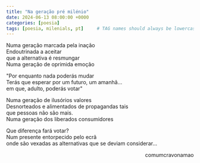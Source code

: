 ```yaml
---
title: "Na geração pré milénio"
date: 2024-06-13 08:00:00 +0000
categories: [poesia]
tags: [poesia, milenials, pt]     # TAG names should always be lowercase
---
```


<p style="color:Platinum">
Numa geração marcada pela inação <br>
Endoutrinada a aceitar <br>
que a alternativa é resmungar <br>
Numa geração de oprimida emoção
</p>

<p style="color:Platinum">
"Por enquanto nada poderás mudar <br>
Terás que esperar por um futuro, um amanhã... <br>
em que, adulto, poderás votar"
</p>

<p style="color:Platinum">
Numa geração de ilusórios valores <br>
Desnorteados e alimentados de propagandas tais <br>
que pessoas não são mais. <br>
Numa geração dos liberados consumidores
</p>

<p style="color:Platinum">
Que diferença fará votar? <br>
Num presente entorpecido pelo ecrã <br>
onde  são vexadas as alternativas que se deviam considerar...
</p>

<p style="text-align:right">comumcravonamao</p>

